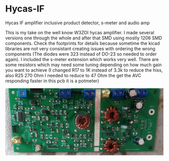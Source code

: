 # Hycas-IF
Hycas IF amplifier inclusive product detector, s-meter and audio amp

This is my take on the well know W3ZOI hycas amplifier. I made several versions one through the whole and after that SMD using mostly 1206 SMD components. Check the footprints for details because sometime the kicad libraries are not very consistant creating issues with ordering the wrong components (The diodes were 323 instead of DO-23 so needed to order again).
I included the s-meter extension which works very well. There are some resistors which may need some tuning depending on how much gain you want to achieve (I changed R17 to 1K instead of 3.3k to reduce the hiss, also R25 270 Ohm I needed to reduce to 47 Ohm the get the AVC responding faster in this pcb it is a potmeter)

![VFO](https://github.com/paulh002/Hycas-IF/blob/master/hycas-a.jpg)
